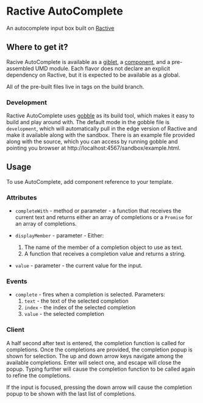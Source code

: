 # Ractive AutoComplete

An autocomplete input box built on [Ractive](https://github.com/ractivejs/ractive)

## Where to get it?

Racive AutoComplete is available as a [giblet](https://github.com/evs-chris/gobble-giblet), a [component](https://github.com/componentjs/component), and a pre-assembled UMD module. Each flavor does not declare an explicit dependency on Ractive, but it is expected to be available as a global.

All of the pre-built files live in tags on the build branch.

### Development

Ractive AutoComplete uses [gobble](https://github.com/gobblejs/gobble) as its build tool, which makes it easy to build and play around with. The default mode in the gobble file is `development`, which will automatically pull in the edge version of Ractive and make it available along with the sandbox. There is an example file provided along with the source, which you can access by running gobble and pointing you browser at http://localhost:4567/sandbox/example.html.

## Usage

To use AutoComplete, add component reference to your template.

### Attributes

* `completeWith` - method or parameter - a function that receives the current text and returns either an array of completions or a `Promise` for an array of completions.

* `displayMember` - parameter - Either:
  1. The name of the member of a completion object to use as text.
  2. A function that receives a completion value and returns a string.

* `value` - parameter - the current value for the input.

### Events

* `complete` - fires when a completion is selected. Parameters:
  1. `text` - the text of the selected completion
  2. `index` - the index of the selected completion
  3. `value` - the selected completion

### Client

A half second after text is entered, the completion function is called for completions. Once the completions are provided, the completion popup is shown for selection. The up and down arrow keys navigate among the available completions. Enter will select one, and escape will close the popup. Typing further will cause the completion function to be called again to refine the completions.

If the input is focused, pressing the down arrow will cause the completion popup to be shown with the last list of completions.
